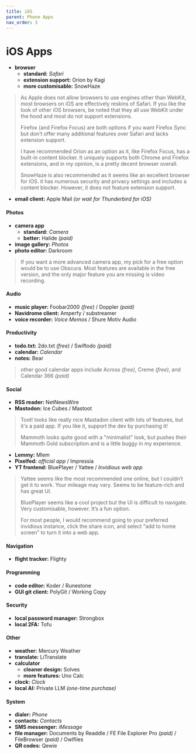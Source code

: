 ```yaml
---
title: iOS
parent: Phone Apps
nav_order: 3
---
```

# iOS Apps

- **browser** 
	- **standard:** *Safari* 
	- **extension support:** Orion by Kagi
	- **more customisable:** SnowHaze

> As Apple does not allow browsers to use engines other than WebKit, most browsers on iOS are effectively reskins of Safari. If you like the look of other iOS browsers, be noted that they all use WebKit under the hood and most do not support extensions.
> 
> Firefox (and Firefox Focus) are both options if you want Firefox Sync but don't offer many additional features over Safari and lacks extension support.
> 
> I have recommended Orion as an option as it, like Firefox Focus, has a built-in content blocker. It uniquely supports both Chrome and Firefox extensions, and in my opinion, is a pretty decent browser overall.
> 
> SnowHaze is also recommended as it seems like an excellent browser for iOS. it has numerous security and privacy settings and includes a content blocker. However, it does not feature extension support.

- **email client:** Apple Mail *(or wait for Thunderbird for iOS)*

#### Photos

- **camera app**
	- **standard:** *Camera*
	- **better:** Halide *(paid)*
- **image gallery:** *Photos* 
- **photo editor:** Darkroom

> If you want a more advanced camera app, my pick for a free option would be to use Obscura. Most features are available in the free version, and the only major feature you are missing is video recording.

#### Audio

- **music player:** Foobar2000 *(free)* / Doppler *(paid)*
- **Navidrome client:** Amperfy / substreamer
- **voice recorder:** *Voice Memos* / Shure Motiv Audio

#### Productivity

- **todo.txt:** 2do.txt *(free)* / Swiftodo *(paid)*
- **calendar:** *Calendar*
- **notes:** Bear

> other good calendar apps include Across *(free)*, Creme *(free)*, and Calendar 366 *(paid)*

#### Social

- **RSS reader:** NetNewsWire
- **Mastodon:** Ice Cubes / Mastoot

> Toot! looks like really nice Mastadon client with lots of features, but it's a paid app. If you like it, support the dev by purchasing it!
> 
> Mammoth looks quite good with a "minimalist" look, but pushes their Mammoth Gold subscription and is a little buggy in my experience.

- **Lemmy:** Mlem
- **Pixelfed:** *official app* / Impressia
- **YT frontend:** BluePlayer / Yattee / *Invidious web app* 

> Yattee seems like the most recommended one online, but I couldn’t get it to work. Your mileage may vary. Seems to be feature-rich and has great UI.
> 
> BluePlayer seems like a cool project but the UI is difficult to navigate. Very customisable, however. It’s a fun option.
> 
> For most people, I would recommend going to your preferred invidious instance, click the share icon, and select “add to home screen” to turn it into a web app.

#### Navigation

- **flight tracker:** Flighty

#### Programming

- **code editor:** Koder / Runestone
- **GUI git client:** PolyGit / Working Copy

#### Security

- **local password manager:** Strongbox
- **local 2FA:** Tofu

#### Other

- **weather:** Mercury Weather
- **translate:** LiTranslate
- **calculator** 
	- **cleaner design:** Solves
	- **more features:** Uno Calc
- **clock:** *Clock*
- **local AI:** Private LLM *(one-time purchase)*

#### System

- **dialer:** *Phone*
- **contacts:** *Contacts*
- **SMS messenger:** *iMessage*
- **file manager:** Documents by Readdle / FE File Explorer Pro *(paid)* / FileBrowser *(paid)* / Owlfiles
- **QR codes:** Qewie

